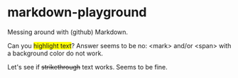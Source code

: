 # markdown-playground
Messing around with (github) Markdown.

Can you <span style="background-color: #FFFF00">highlight text</span>?
Answer seems to be no: &lt;mark> and/or &lt;span> with a background color do not work.

Let's see if ~~strikethrough~~ text works. Seems to be fine.
